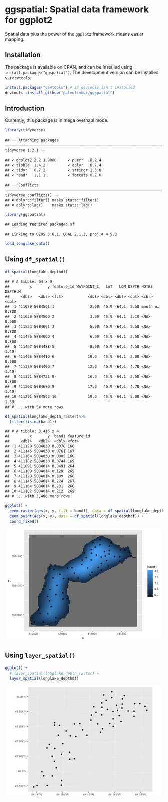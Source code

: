 ggspatial: Spatial data framework for ggplot2
================

Spatial data plus the power of the `ggplot2` framework means easier mapping.

Installation
------------

The package is available on CRAN, and can be installed using `install.packages("ggspatial")`. The development version can be installed via `devtools`.

``` r
install.packages("devtools") # if devtools isn't installed
devtools::install_github("paleolimbot/ggspatial")
```

Introduction
------------

Currently, this package is in mega overhaul mode.

``` r
library(tidyverse)
```

    ## ── Attaching packages ───────────────────────────────────────────────────────────────────────────────────── tidyverse 1.2.1 ──

    ## ✔ ggplot2 2.2.1.9000     ✔ purrr   0.2.4     
    ## ✔ tibble  1.4.2          ✔ dplyr   0.7.4     
    ## ✔ tidyr   0.7.2          ✔ stringr 1.3.0     
    ## ✔ readr   1.1.1          ✔ forcats 0.2.0

    ## ── Conflicts ──────────────────────────────────────────────────────────────────────────────────────── tidyverse_conflicts() ──
    ## ✖ dplyr::filter() masks stats::filter()
    ## ✖ dplyr::lag()    masks stats::lag()

``` r
library(ggspatial)
```

    ## Loading required package: sf

    ## Linking to GEOS 3.6.1, GDAL 2.1.3, proj.4 4.9.3

``` r
load_longlake_data()
```

Using `df_spatial()`
--------------------

``` r
df_spatial(longlake_depthdf)
```

    ## # A tibble: 64 x 9
    ##         x       y feature_id WAYPOINT_I   LAT   LON DEPTH NOTES    DEPTH.M
    ##     <dbl>   <dbl> <fct>           <dbl> <dbl> <dbl> <dbl> <chr>      <dbl>
    ##  1 411659 5084501 1                2.00  45.9 -64.1  2.50 mouth o…   0.800
    ##  2 411630 5084560 2                3.00  45.9 -64.1  3.10 <NA>       0.900
    ##  3 411553 5084601 3                5.00  45.9 -64.1  2.50 <NA>       0.800
    ##  4 411476 5084600 4                6.00  45.9 -64.1  2.50 <NA>       0.800
    ##  5 411467 5084488 5                8.00  45.9 -64.1  4.50 <NA>       1.40 
    ##  6 411466 5084410 6               10.0   45.9 -64.1  2.00 <NA>       0.600
    ##  7 411379 5084490 7               12.0   45.9 -64.1  4.70 <NA>       1.40 
    ##  8 411321 5084721 8               16.0   45.9 -64.1  2.50 <NA>       0.800
    ##  9 411293 5084670 9               17.0   45.9 -64.1  4.70 <NA>       1.40 
    ## 10 411291 5084593 10              19.0   45.9 -64.1  5.00 <NA>       1.50 
    ## # ... with 54 more rows

``` r
df_spatial(longlake_depth_raster)%>%
  filter(!is.na(band1))
```

    ## # A tibble: 3,416 x 4
    ##         x       y  band1 feature_id
    ##     <dbl>   <dbl>  <dbl> <fct>     
    ##  1 411128 5084830 0.0378 166       
    ##  2 411146 5084830 0.0761 167       
    ##  3 411164 5084830 0.0885 168       
    ##  4 411182 5084830 0.0744 169       
    ##  5 411091 5084814 0.0491 264       
    ##  6 411109 5084814 0.129  265       
    ##  7 411128 5084814 0.189  266       
    ##  8 411146 5084814 0.224  267       
    ##  9 411164 5084814 0.231  268       
    ## 10 411182 5084814 0.212  269       
    ## # ... with 3,406 more rows

``` r
ggplot() +
  geom_raster(aes(x, y, fill = band1), data = df_spatial(longlake_depth_raster)) +
  geom_point(aes(x, y), data = df_spatial(longlake_depthdf)) +
  coord_fixed()
```

![](README_files/figure-markdown_github/fig-df-spatial-1.png)

Using `layer_spatial()`
-----------------------

``` r
ggplot() +
  # layer_spatial(longlake_depth_raster) +
  layer_spatial(longlake_depthdf)
```

![](README_files/figure-markdown_github/fig-layer-spatial-1.png)
